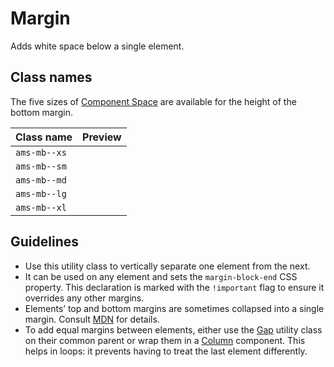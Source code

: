 <!-- @license CC0-1.0 -->

# Margin

Adds white space below a single element.

## Class names

The five sizes of [Component Space](/docs/brand-design-tokens-space--docs) are available for the height of the bottom margin.

| Class name   | Preview                                                                                      |
| ------------ | -------------------------------------------------------------------------------------------- |
| `ams-mb--xs` | <div className="ams-docs-token-preview--space" style="inline-size: var(--ams-margin-xs);" /> |
| `ams-mb--sm` | <div className="ams-docs-token-preview--space" style="inline-size: var(--ams-margin-sm);" /> |
| `ams-mb--md` | <div className="ams-docs-token-preview--space" style="inline-size: var(--ams-margin-md);" /> |
| `ams-mb--lg` | <div className="ams-docs-token-preview--space" style="inline-size: var(--ams-margin-lg);" /> |
| `ams-mb--xl` | <div className="ams-docs-token-preview--space" style="inline-size: var(--ams-margin-xl);" /> |

## Guidelines

- Use this utility class to vertically separate one element from the next.
- It can be used on any element and sets the `margin-block-end` CSS property. This declaration is marked with the `!important` flag to ensure it overrides any other margins.
- Elements’ top and bottom margins are sometimes collapsed into a single margin. Consult [MDN](https://developer.mozilla.org/en-US/docs/Web/CSS/CSS_box_model/Mastering_margin_collapsing) for details.
- To add equal margins between elements, either use the [Gap](/docs/utilities-css-gap--docs) utility class on their common parent or wrap them in a [Column](/docs/components-layout-column--docs) component.
  This helps in loops: it prevents having to treat the last element differently.
